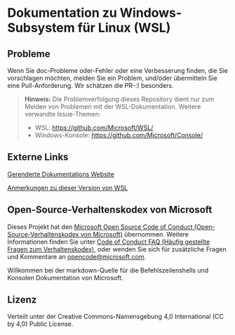 # <a name="windows-subsystem-for-linux-wsl-documentation"></a>Dokumentation zu Windows-Subsystem für Linux (WSL)

## <a name="issues"></a>Probleme
Wenn Sie doc-Probleme oder-Fehler oder eine Verbesserung finden, die Sie vorschlagen möchten, melden Sie ein Problem, und/oder übermitteln Sie eine Pull-Anforderung. Wir schätzen die PR-:) besonders.

> **Hinweis:** Die Problemverfolgung dieses Repository dient nur zum Melden von Problemen mit der WSL-Dokumentation. Weitere verwandte Issue-Themen:
> * WSL: https://github.com/Microsoft/WSL/
> * Windows-Konsole: https://github.com/Microsoft/Console/

## <a name="external-links"></a>Externe Links

[Gerenderte Dokumentations Website](https://docs.microsoft.com/windows/wsl/) 

[Anmerkungen zu dieser Version von WSL](https://docs.microsoft.com/en-us/windows/wsl/release-notes)

## <a name="microsoft-open-source-code-of-conduct"></a>Open-Source-Verhaltenskodex von Microsoft

Dieses Projekt hat den [Microsoft Open Source Code of Conduct (Open-Source-Verhaltenskodex von Microsoft)](https://opensource.microsoft.com/codeofconduct/) übernommen.
Weitere Informationen finden Sie unter [Code of Conduct FAQ (Häufig gestellte Fragen zum Verhaltenskodex)](https://opensource.microsoft.com/codeofconduct/faq/), oder wenden Sie sich für zusätzliche Fragen und Kommentare an [opencode@microsoft.com](mailto:opencode@microsoft.com).

Willkommen bei der markdown-Quelle für die Befehlszeilenshells und Konsolen Dokumentation von Microsoft.

## <a name="license"></a>Lizenz
Verteilt unter der Creative Commons-Namensgebung 4,0 International (CC by 4,0) Public License.

